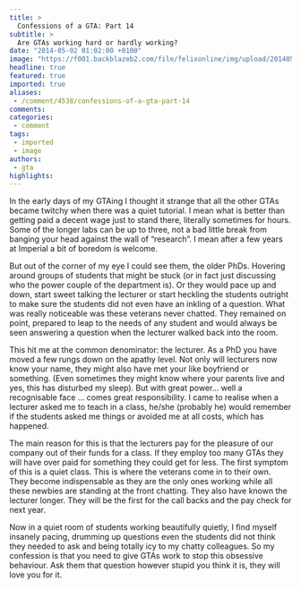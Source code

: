 ```yaml
---
title: >
  Confessions of a GTA: Part 14
subtitle: >
  Are GTAs working hard or hardly working?
date: "2014-05-02 01:02:00 +0100"
image: "https://f001.backblazeb2.com/file/felixonline/img/upload/201405020202-jal08-money-pooping-unicorn.jpg"
headline: true
featured: true
imported: true
aliases:
 - /comment/4538/confessions-of-a-gta-part-14
comments:
categories:
 - comment
tags:
 - imported
 - image
authors:
 - gta
highlights:
---
```


In the early days of my GTAing I thought it strange that all the other GTAs became twitchy when there was a quiet tutorial. I mean what is better than getting paid a decent wage just to stand there, literally sometimes for hours. Some of the longer labs can be up to three, not a bad little break from banging your head against the wall of “research”. I mean after a few years at Imperial a bit of boredom is welcome.

But out of the corner of my eye I could see them, the older PhDs. Hovering around groups of students that might be stuck (or in fact just discussing who the power couple of the department is). Or they would pace up and down, start sweet talking the lecturer or start heckling the students outright to make sure the students did not even have an inkling of a question. What was really noticeable was these veterans never chatted. They remained on point, prepared to leap to the needs of any student and would always be seen answering a question when the lecturer walked back into the room.

This hit me at the common denominator: the lecturer. As a PhD you have moved a few rungs down on the apathy level. Not only will lecturers now know your name, they might also have met your like boyfriend or something. (Even sometimes they might know where your parents live and yes, this has disturbed my sleep). But with great power… well a recognisable face … comes great responsibility. I came to realise when a lecturer asked me to teach in a class, he/she (probably he) would remember if the students asked me things or avoided me at all costs, which has happened.

The main reason for this is that the lecturers pay for the pleasure of our company out of their funds for a class. If they employ too many GTAs they will have over paid for something they could get for less. The first symptom of this is a quiet class. This is where the veterans come in to their own. They become indispensable as they are the only ones working while all these newbies are standing at the front chatting. They also have known the lecturer longer. They will be the first for the call backs and the pay check for next year.

Now in a quiet room of students working beautifully quietly, I find myself insanely pacing, drumming up questions even the students did not think they needed to ask and being totally icy to my chatty colleagues. So my confession is that you need to give GTAs work to stop this obsessive behaviour. Ask them that question however stupid you think it is, they will love you for it.
